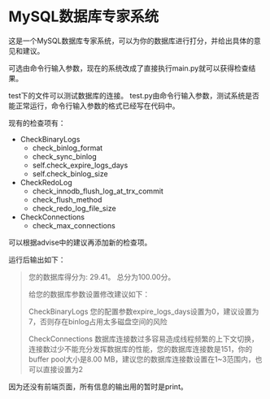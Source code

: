 # MySQL数据库专家系统

这是一个MySQL数据库专家系统，可以为你的数据库进行打分，并给出具体的意见和建议。

可选由命令行输入参数，现在的系统改成了直接执行main.py就可以获得检查结果。

test下的文件可以测试数据库的连接。
test.py由命令行输入参数，测试系统是否能正常运行，命令行输入参数的格式已经写在代码中。

现有的检查项有：
- CheckBinaryLogs
    - check_binlog_format
    - check_sync_binlog
    - self.check_expire_logs_days
    - self.check_binlog_size
- CheckRedoLog
    - check_innodb_flush_log_at_trx_commit
    - check_flush_method
    - check_redo_log_file_size
- CheckConnections
    - check_max_connections

可以根据advise中的建议再添加新的检查项。

运行后输出如下：
> 您的数据库得分为: 29.41。 总分为100.00分。
>
> 给您的数据库参数设置修改建议如下：
>
> CheckBinaryLogs 您的配置参数expire_logs_days设置为0，建议设置为7，否则存在binlog占用太多磁盘空间的风险
>
> CheckConnections 数据库连接数过多容易造成线程频繁的上下文切换，连接数过少不能充分发挥数据库的性能，您的数据库连接数是151，你的buffer pool大小是8.00 MB，建议您的数据库连接数设置在1~3范围内，也可以直接设置为2

因为还没有前端页面，所有信息的输出用的暂时是print。

